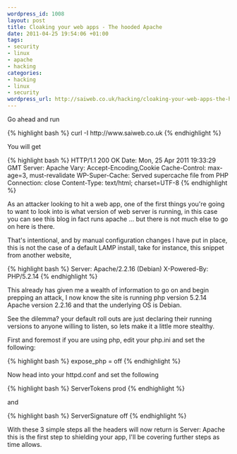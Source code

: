 ```yaml
--- 
wordpress_id: 1008
layout: post
title: Cloaking your web apps - The hooded Apache
date: 2011-04-25 19:54:06 +01:00
tags: 
- security
- linux
- apache
- hacking
categories: 
- hacking
- linux
- security
wordpress_url: http://saiweb.co.uk/hacking/cloaking-your-web-apps-the-hooded-apache
---
```

<p>Go ahead and run</p>
<p>{% highlight bash %}
curl -I http://www.saiweb.co.uk
{% endhighlight %}</p>
<p>You will get </p>
<p>{% highlight bash %}
HTTP/1.1 200 OK
Date: Mon, 25 Apr 2011 19:33:29 GMT
Server: Apache
Vary: Accept-Encoding,Cookie
Cache-Control: max-age=3, must-revalidate
WP-Super-Cache: Served supercache file from PHP
Connection: close
Content-Type: text/html; charset=UTF-8
{% endhighlight %}</p>
<p>As an attacker looking to hit a web app, one of the first things you're going to want to look into is what version of web server is running, in this case you can see this blog in fact runs apache ... but there is not much else to go on here is there.</p>
<p>That's intentional, and by manual configuration changes I have put in place, this is not the case of a default LAMP install, take for instance, this snippet from another website,</p>
<p>{% highlight bash %}
Server: Apache/2.2.16 (Debian)
X-Powered-By: PHP/5.2.14
{% endhighlight %}</p>
<p>This already has given me a wealth of information to go on and begin prepping an attack, I now know the site is running php version 5.2.14 Apache version 2.2.16 and that the underlying OS is Debian.</p>

See the dilemma? your default roll outs are just declaring their running versions to anyone willing to listen, so lets make it a little more stealthy.

First and foremost if you are using php, edit your php.ini and set the following:

{% highlight bash %}
expose_php = off
{% endhighlight %}

Now head into your httpd.conf and set the following

{% highlight bash %}
ServerTokens prod
{% endhighlight %}

and

{% highlight bash %}
ServerSignature off
{% endhighlight %}

With these 3 simple steps all the headers will now return is Server: Apache this is the first step to shielding your app, I'll be covering further steps as time allows.


